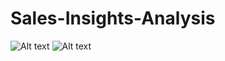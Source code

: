 # Sales-Insights-Analysis
![Alt text]([(https://raw.githubusercontent.com/Navyabommidi07/Sales-Insights-Analysis/main/sales%20insights%20screen%20shots/sales%20db1.PNG)])
![Alt text]([https://github.com/Navyabommidi07/Sales-Insights-Analysis/raw/main/sales%20insights%20screen%20shots/sales%20db1.PNG])


